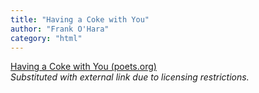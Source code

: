 ```yaml
---
title: "Having a Coke with You"
author: "Frank O'Hara"
category: "html"
---
```


[Having a Coke with You (poets.org)](https://poets.org/poem/having-coke-you)  
*Substituted with external link due to licensing restrictions.*
